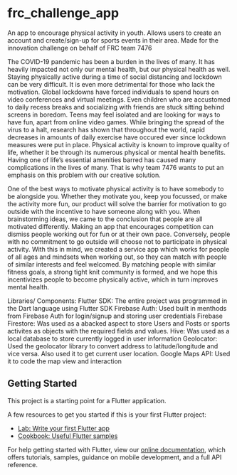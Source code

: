 # frc_challenge_app

An app to encourage physical activity in youth. Allows users to create an account and create/sign-up for sports events in their area. Made for the innovation challenge on behalf of FRC team 7476

The COVID-19 pandemic has been a burden in the lives of many. It has heavily impacted not only our mental health, but our physical health as well. Staying physically active during a time of social distancing and lockdown can be very difficult. It is even more detrimental for those who lack the motivation. Global lockdowns have forced individuals to spend hours on video conferences and virtual meetings. Even children who are accustomed to daily recess breaks and socializing with friends are stuck sitting behind screens in boredom. Teens may feel isolated and are looking for ways to have fun, apart from online video games. While bringing the spread of the virus to a halt, research has shown that throughout the world, rapid decreases in amounts of daily exercise have occured ever since lockdown measures were put in place. Physical activity is known to improve quality of life, whether it be through its numerous physical or mental health benefits. Having one of life’s essential amenities barred has caused many complications in the lives of many. That is why team 7476 wants to put an emphasis on this problem with our creative solution.

One of the best ways to motivate physical activity is to have somebody to be alongside you. Whether they motivate you, keep you focussed, or make the activity more fun, our product will solve the barrier for motivation to go outside with the incentive to have someone along with you. When brainstorming ideas, we came to the conclusion that people are all motivated differently. Making an app that encourages competition can dismiss people working out for fun or at their own pace. Conversely, people with no commitment to go outside will choose not to participate in physical activity. With this in mind, we created a service app which works for people of all ages and mindsets when working out, so they can match with people of similar interests and feel welcomed. By matching people with similar fitness goals, a strong tight knit community is formed, and we hope this incentivizes people to become physically active, which in turn improves mental health. 

Libraries/ Components:
Flutter SDK: The entire project was programmed in the Dart language using Flutter SDK
Firebase Auth: Used built in menthods from Firebase Auth for login/signup and storing user credentials
Firebase Firestore: Was used as a abacked aspect to store Users and Posts or sports activites as objects with the required fields and values.
Hive: Was used as a local database to store currently logged in user information
Geolocator: Used the geolocator library to convert address to latitude/longitude and vice versa. Also used it to get current user location.
Google Maps API: Used it to code the map view and interaction

## Getting Started

This project is a starting point for a Flutter application.

A few resources to get you started if this is your first Flutter project:

- [Lab: Write your first Flutter app](https://flutter.dev/docs/get-started/codelab)
- [Cookbook: Useful Flutter samples](https://flutter.dev/docs/cookbook)

For help getting started with Flutter, view our
[online documentation](https://flutter.dev/docs), which offers tutorials,
samples, guidance on mobile development, and a full API reference.

